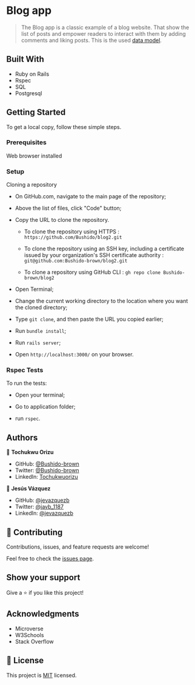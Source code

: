 # Blog app

> The Blog app is a classic example of a blog website. That show the list of posts and empower readers to interact with them by adding comments and liking posts. This is the used [data model](./lib/assets/blog_app_erd.png).

## Built With

- Ruby on Rails
- Rspec
- SQL
- Postgresql

## Getting Started

To get a local copy, follow these simple steps.

### Prerequisites

Web browser installed

### Setup

Cloning a repository

- On GitHub.com, navigate to the main page of the repository;

- Above the list of files, click "Code" button;

- Copy the URL to clone the repository.

  - To clone the repository using HTTPS : `https://github.com/Bushido/blog2.git`

  - To clone the repository using an SSH key, including a certificate issued by your organization's SSH certificate authority : `git@github.com:Bushido-brown/blog2.git`

  - To clone a repository using GitHub CLI : `gh repo clone Bushido-brown/blog2`

- Open Terminal;

- Change the current working directory to the location where you want the cloned directory;

- Type `git clone`, and then paste the URL you copied earlier;

- Run `bundle install`;

- Run `rails server`;

- Open `http://localhost:3000/` on your browser.

### Rspec Tests

To run the tests:

- Open your terminal;

- Go to application folder;

- run `rspec`.

## Authors

👤 **Tochukwu Orizu**

- GitHub: [@Bushido-brown](https://github.com/Bushido-brown)
- Twitter: [@Bushido-brown](https://twitter.com/Bushido-brown)
- LinkedIn: [Tochukwuorizu](https://linkedin.com/in/Tochukwuorizu)

👤 **Jesús Vázquez**

- GitHub: [@jevazquezb](https://github.com/jevazquezb)
- Twitter: [@javb_1187](https://twitter.com/javb_1187)
- LinkedIn: [@jevazquezb](https://www.linkedin.com/in/jevazquezb)

## 🤝 Contributing

Contributions, issues, and feature requests are welcome!

Feel free to check the [issues page](../../issues/).

## Show your support

Give a ⭐️ if you like this project!

## Acknowledgments

- Microverse
- W3Schools
- Stack Overflow

## 📝 License

This project is [MIT](./MIT.md) licensed.
